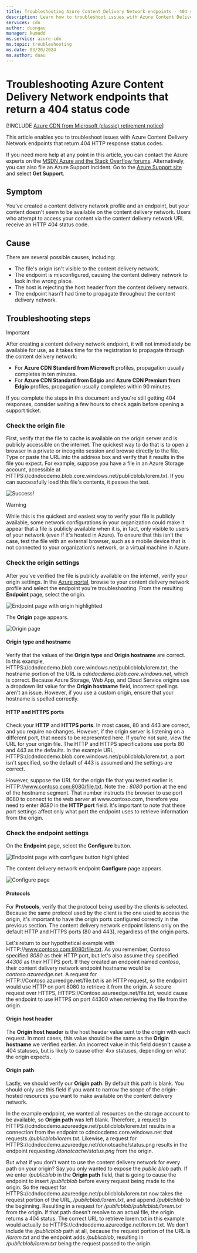 ```yaml
---
title: Troubleshooting Azure Content Delivery Network endpoints - 404 status code
description: Learn how to troubleshoot issues with Azure Content Delivery Network endpoints that return 404 HTTP response status codes.
services: cdn
author: duongau
manager: kumudd
ms.service: azure-cdn
ms.topic: troubleshooting
ms.date: 03/20/2024
ms.author: duau
---
```


# Troubleshooting Azure Content Delivery Network endpoints that return a 404 status code

[!INCLUDE [Azure CDN from Microsoft (classic) retirement notice](../../includes/cdn-classic-retirement.md)]

This article enables you to troubleshoot issues with Azure Content Delivery Network endpoints that return 404 HTTP response status codes.

If you need more help at any point in this article, you can contact the Azure experts on the [MSDN Azure and the Stack Overflow forums](https://azure.microsoft.com/support/forums/). Alternatively, you can also file an Azure Support incident. Go to the [Azure Support site](https://azure.microsoft.com/support/options/) and select **Get Support**.

## Symptom

You've created a content delivery network profile and an endpoint, but your content doesn't seem to be available on the content delivery network. Users who attempt to access your content via the content delivery network URL receive an HTTP 404 status code.

## Cause

There are several possible causes, including:

- The file's origin isn't visible to the content delivery network.
- The endpoint is misconfigured, causing the content delivery network to look in the wrong place.
- The host is rejecting the host header from the content delivery network.
- The endpoint hasn't had time to propagate throughout the content delivery network.

## Troubleshooting steps

> [!IMPORTANT]
> After creating a content delivery network endpoint, it will not immediately be available for use, as it takes time for the registration to propagate through the content delivery network:
> - For **Azure CDN Standard from Microsoft** profiles, propagation usually completes in ten minutes.
> - For **Azure CDN Standard from Edgio** and **Azure CDN Premium from Edgio** profiles, propagation usually completes within 90 minutes.
>
> If you complete the steps in this document and you're still getting 404 responses, consider waiting a few hours to check again before opening a support ticket.

### Check the origin file

First, verify that the file to cache is available on the origin server and is publicly accessible on the internet. The quickest way to do that is to open a browser in a private or incognito session and browse directly to the file. Type or paste the URL into the address box and verify that it results in the file you expect. For example, suppose you have a file in an Azure Storage account, accessible at HTTPS:\//cdndocdemo.blob.core.windows.net/publicblob/lorem.txt. If you can successfully load this file's contents, it passes the test.

![Success!](./media/cdn-troubleshoot-endpoint/cdn-origin-file.png)

> [!WARNING]
> While this is the quickest and easiest way to verify your file is publicly available, some network configurations in your organization could make it appear that a file is publicly available when it is, in fact, only visible to users of your network (even if it's hosted in Azure). To ensure that this isn't the case, test the file with an external browser, such as a mobile device that is not connected to your organization's network, or a virtual machine in Azure.
>

### Check the origin settings

After you've verified the file is publicly available on the internet, verify your origin settings. In the [Azure portal](https://portal.azure.com), browse to your content delivery network profile and select the endpoint you're troubleshooting. From the resulting **Endpoint** page, select the origin.

![Endpoint page with origin highlighted](./media/cdn-troubleshoot-endpoint/cdn-endpoint.png)

The **Origin** page appears.

![Origin page](./media/cdn-troubleshoot-endpoint/cdn-origin-settings.png)

#### Origin type and hostname

Verify that the values of the **Origin type** and **Origin hostname** are correct. In this example, HTTPS:\//cdndocdemo.blob.core.windows.net/publicblob/lorem.txt, the hostname portion of the URL is *cdndocdemo.blob.core.windows.net*, which is correct. Because Azure Storage, Web App, and Cloud Service origins use a dropdown list value for the **Origin hostname** field, incorrect spellings aren't an issue. However, if you use a custom origin, ensure that your hostname is spelled correctly.

#### HTTP and HTTPS ports

Check your **HTTP** and **HTTPS ports**. In most cases, 80 and 443 are correct, and you require no changes. However, if the origin server is listening on a different port, that needs to be represented here. If you're not sure, view the URL for your origin file. The HTTP and HTTPS specifications use ports 80 and 443 as the defaults. In the example URL, HTTPS:\//cdndocdemo.blob.core.windows.net/publicblob/lorem.txt, a port isn't specified, so the default of 443 is assumed and the settings are correct.

However, suppose the URL for the origin file that you tested earlier is HTTP:\//www.contoso.com:8080/file.txt. Note the *: 8080* portion at the end of the hostname segment. That number instructs the browser to use port 8080 to connect to the web server at www\.contoso.com, therefore you need to enter *8080* in the **HTTP port** field. It's important to note that these port settings affect only what port the endpoint uses to retrieve information from the origin.

### Check the endpoint settings

On the **Endpoint** page, select the **Configure** button.

![Endpoint page with configure button highlighted](./media/cdn-troubleshoot-endpoint/cdn-endpoint-configure-button.png)

The content delivery network endpoint **Configure** page appears.

![Configure page](./media/cdn-troubleshoot-endpoint/cdn-configure.png)

#### Protocols

For **Protocols**, verify that the protocol being used by the clients is selected. Because the same protocol used by the client is the one used to access the origin, it's important to have the origin ports configured correctly in the previous section. The content delivery network endpoint listens only on the default HTTP and HTTPS ports (80 and 443), regardless of the origin ports.

Let's return to our hypothetical example with HTTP:\//www.contoso.com:8080/file.txt. As you remember, Contoso specified *8080* as their HTTP port, but let's also assume they specified *44300* as their HTTPS port. If they created an endpoint named *contoso*, their content delivery network endpoint hostname would be *contoso.azureedge.net*. A request for HTTP:\//Contoso.azureedge.net/file.txt is an HTTP request, so the endpoint would use HTTP on port 8080 to retrieve it from the origin. A secure request over HTTPS, HTTPS:\//Contoso.azureedge.net/file.txt, would cause the endpoint to use HTTPS on port 44300 when retrieving the file from the origin.

#### Origin host header

The **Origin host header** is the host header value sent to the origin with each request. In most cases, this value should be the same as the **Origin hostname** we verified earlier. An incorrect value in this field doesn't cause a 404 statuses, but is likely to cause other 4xx statuses, depending on what the origin expects.

#### Origin path

Lastly, we should verify our **Origin path**. By default this path is blank. You should only use this field if you want to narrow the scope of the origin-hosted resources you want to make available on the content delivery network.

In the example endpoint, we wanted all resources on the storage account to be available, so **Origin path** was left blank. Therefore, a request to HTTPS:\//cdndocdemo.azureedge.net/publicblob/lorem.txt results in a connection from the endpoint to cdndocdemo.core.windows.net that requests */publicblob/lorem.txt*. Likewise, a request for HTTPS:\//cdndocdemo.azureedge.net/donotcache/status.png results in the endpoint requesting */donotcache/status.png* from the origin.

But what if you don't want to use the content delivery network for every path on your origin? Say you only wanted to expose the *public blob* path. If we enter */publicblob* in the **Origin path** field, that is going to cause the endpoint to insert */publicblob* before every request being made to the origin. So the request for HTTPS:\//cdndocdemo.azureedge.net/publicblob/lorem.txt now takes the request portion of the URL, */publicblob/lorem.txt*, and append */publicblob* to the beginning. Resulting in a request for */publicblob/publicblob/lorem.txt* from the origin. If that path doesn't resolve to an actual file, the origin returns a 404 status. The correct URL to retrieve lorem.txt in this example would actually be HTTPS:\//cdndocdemo.azureedge.net/lorem.txt. We don't include the */publicblob* path at all, because the request portion of the URL is */lorem.txt* and the endpoint adds */publicblob*, resulting in */publicblob/lorem.txt* being the request passed to the origin.
